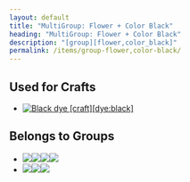 ```yaml
---
layout: default
title: "MultiGroup: Flower + Color Black"
heading: "MultiGroup: Flower + Color Black"
description: "[group][flower,color_black]"
permalink: /items/group-flower,color-black/
---
```



## Used for Crafts

<ul class="list-items clearfix">
    <li><a href="{{site.baseurl}}/items/dye-black/"><img src="{{site.baseurl}}/assets/img/items/textures/dye_black.png" data-toggle="tooltip" title="Black dye [craft][dye:black]"></a></li>
</ul>


## Belongs to Groups

<ul class="list-items clearfix">
    <li><a href="{{site.baseurl}}/items/group-flower/"><span class="item-group" data-toggle="tooltip" title="Group: Flower [group][flower]"><img src="{{site.baseurl}}/assets/img/items/itemcubes/flowers_dandelion_white.png"><img src="{{site.baseurl}}/assets/img/items/itemcubes/flowers_dandelion_yellow.png"><img src="{{site.baseurl}}/assets/img/items/itemcubes/flowers_geranium.png"><img src="{{site.baseurl}}/assets/img/items/itemcubes/flowers_rose.png"></span></a></li>
    <li><a href="{{site.baseurl}}/items/group-color-black/"><span class="item-group" data-toggle="tooltip" title="Group: Color Black [group][color_black]"><img src="{{site.baseurl}}/assets/img/transparent.png"><img src="{{site.baseurl}}/assets/img/transparent.png"><img src="{{site.baseurl}}/assets/img/transparent.png"></span></a></li>
</ul>
